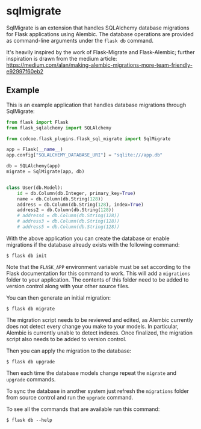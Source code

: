 # sqlmigrate

SqlMigrate is an extension that handles SQLAlchemy database migrations for Flask applications using Alembic. 
The database operations are provided as command-line arguments under the `flask db` command.

It's heavily inspired by the work of Flask-Migrate and Flask-Alembic; further inspiration is drawn from the 
medium article: https://medium.com/alan/making-alembic-migrations-more-team-friendly-e92997f60eb2

[//]: # (Installation)

[//]: # (------------)

[//]: # ()
[//]: # (Install SqlMigrate with `pip`:)

[//]: # ()
[//]: # (    pip install ccdcoe[flask_plugins])

Example
-------

This is an example application that handles database migrations through SqlMigrate:

```python
from flask import Flask
from flask_sqlalchemy import SQLAlchemy

from ccdcoe.flask_plugins.flask_sql_migrate import SqlMigrate

app = Flask(__name__)
app.config["SQLALCHEMY_DATABASE_URI"] = "sqlite:///app.db"

db = SQLAlchemy(app)
migrate = SqlMigrate(app, db)


class User(db.Model):
    id = db.Column(db.Integer, primary_key=True)
    name = db.Column(db.String(128))
    address = db.Column(db.String(128), index=True)
    address2 = db.Column(db.String(128))
    # address4 = db.Column(db.String(128))
    # address3 = db.Column(db.String(128))
    # address5 = db.Column(db.String(128))
```

With the above application you can create the database or enable migrations if the database already exists with the following command:

    $ flask db init

Note that the `FLASK_APP` environment variable must be set according to the Flask documentation for this command to work. This will add a `migrations` folder to your application. The contents of this folder need to be added to version control along with your other source files. 

You can then generate an initial migration:

    $ flask db migrate
    
The migration script needs to be reviewed and edited, as Alembic currently does not detect every change you make to your models. In particular, Alembic is currently unable to detect indexes. Once finalized, the migration script also needs to be added to version control.

Then you can apply the migration to the database:

    $ flask db upgrade
    
Then each time the database models change repeat the `migrate` and `upgrade` commands.

To sync the database in another system just refresh the `migrations` folder from source control and run the `upgrade` command.

To see all the commands that are available run this command:

    $ flask db --help
